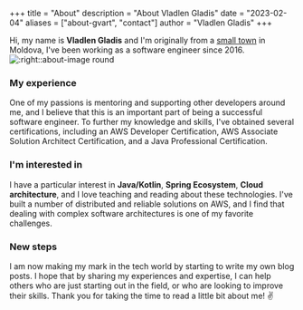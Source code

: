 +++
title = "About"
description = "About Vladlen Gladis"
date = "2023-02-04"
aliases = ["about-gvart", "contact"]
author = "Vladlen Gladis"
+++

Hi, my name is **Vladlen Gladis** and I'm originally from a [small town](https://en.wikipedia.org/wiki/Str%C4%83%C8%99eni) in Moldova, I've been working as a software engineer since 2016.
![:right::about-image round](/images/about_photo.png)

### My experience
One of my passions is mentoring and supporting other developers around me, and I believe that this is an
important part of being a successful software engineer. To further my knowledge and skills, I've
obtained several certifications, including an AWS Developer Certification, AWS Associate
Solution Architect Certification, and a Java Professional Certification.

### I'm interested in
I have a particular interest in **Java/Kotlin**, **Spring Ecosystem**, **Cloud architecture**, and I love teaching and reading about these technologies.
I've built a number of distributed and reliable solutions on AWS, and I find that dealing with complex software architectures is one of my favorite challenges.

### New steps
I am now making my mark in the tech world by starting to write my own blog posts. I hope that by sharing my experiences and expertise, I can help others who are just starting out in the field, or who are looking to improve their skills.
Thank you for taking the time to read a little bit about me! :v:

